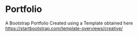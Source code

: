# Portfolio
A Bootstrap Portfolio Created using a Template obtained here https://startbootstrap.com/template-overviews/creative/
